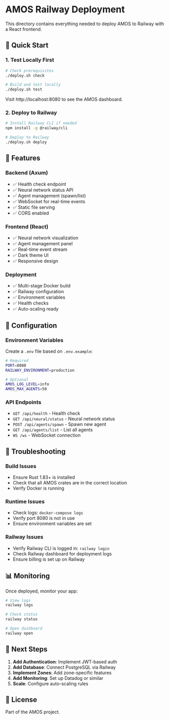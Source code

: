# AMOS Railway Deployment

This directory contains everything needed to deploy AMOS to Railway with a React frontend.

## 🚀 Quick Start

### 1. Test Locally First

```bash
# Check prerequisites
./deploy.sh check

# Build and test locally
./deploy.sh test
```

Visit http://localhost:8080 to see the AMOS dashboard.

### 2. Deploy to Railway

```bash
# Install Railway CLI if needed
npm install -g @railway/cli

# Deploy to Railway
./deploy.sh deploy
```


## 🎯 Features

### Backend (Axum)
- ✅ Health check endpoint
- ✅ Neural network status API
- ✅ Agent management (spawn/list)
- ✅ WebSocket for real-time events
- ✅ Static file serving
- ✅ CORS enabled

### Frontend (React)
- ✅ Neural network visualization
- ✅ Agent management panel
- ✅ Real-time event stream
- ✅ Dark theme UI
- ✅ Responsive design

### Deployment
- ✅ Multi-stage Docker build
- ✅ Railway configuration
- ✅ Environment variables
- ✅ Health checks
- ✅ Auto-scaling ready

## 🔧 Configuration

### Environment Variables

Create a `.env` file based on `.env.example`:

```bash
# Required
PORT=8080
RAILWAY_ENVIRONMENT=production

# Optional
AMOS_LOG_LEVEL=info
AMOS_MAX_AGENTS=50
```

### API Endpoints

- `GET /api/health` - Health check
- `GET /api/neural/status` - Neural network status
- `POST /api/agents/spawn` - Spawn new agent
- `GET /api/agents/list` - List all agents
- `WS /ws` - WebSocket connection

## 🐛 Troubleshooting

### Build Issues
- Ensure Rust 1.83+ is installed
- Check that all AMOS crates are in the correct location
- Verify Docker is running

### Runtime Issues
- Check logs: `docker-compose logs`
- Verify port 8080 is not in use
- Ensure environment variables are set

### Railway Issues
- Verify Railway CLI is logged in: `railway login`
- Check Railway dashboard for deployment logs
- Ensure billing is set up on Railway

## 📊 Monitoring

Once deployed, monitor your app:

```bash
# View logs
railway logs

# Check status
railway status

# Open dashboard
railway open
```

## 🚀 Next Steps

1. **Add Authentication**: Implement JWT-based auth
2. **Add Database**: Connect PostgreSQL via Railway
3. **Implement Zones**: Add zone-specific features
4. **Add Monitoring**: Set up Datadog or similar
5. **Scale**: Configure auto-scaling rules

## 📝 License

Part of the AMOS project.
